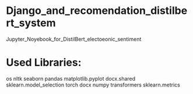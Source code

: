 # Django_and_recomendation_distilbert_system
Jupyter_Noyebook_for_DistilBert_electoeonic_sentiment
# Used Libraries:
os
nltk
seaborn
pandas
matplotlib.pyplot
docx.shared
sklearn.model_selection
torch
docx
numpy
transformers
sklearn.metrics
